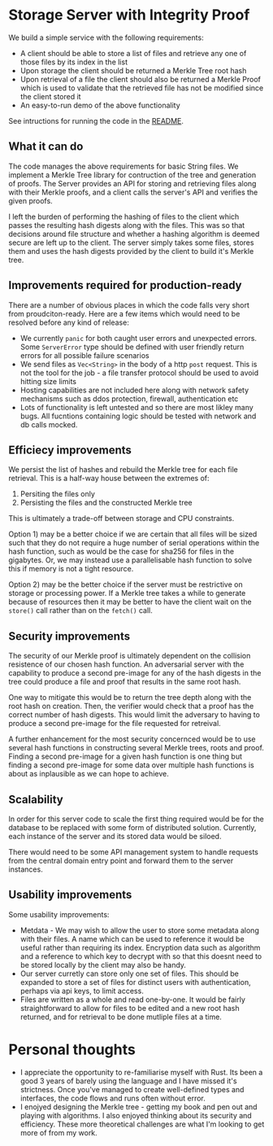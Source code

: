 # Storage Server with Integrity Proof

We build a simple service with the following requirements:

- A client should be able to store a list of files and retrieve any one of those files by its index in the list
- Upon storage the client should be returned a Merkle Tree root hash
- Upon retrieval of a file the client should also be returned a Merkle Proof which is used to validate that the retrieved file has not be modified since the client stored it
- An easy-to-run demo of the above functionality 

See intructions for running the code in the [README](README.md).


## What it can do

The code manages the above requirements for basic String files. We implement a Merkle Tree library for contruction of the tree and generation of proofs. The Server provides an API for storing and retrieving files along with their Merkle proofs, and a client calls the server's API and verifies the given proofs.

I left the burden of performing the hashing of files to the client which passes the resulting hash digests along with the files. This was so that decisions around file structure and whether a hashing algorithm is deemed secure are left up to the client. The server simply takes some files, stores them and uses the hash digests provided by the client to build it's Merkle tree.


## Improvements required for production-ready

There are a number of obvious places in which the code falls very short from proudciton-ready. Here are a few items which would need to be resolved before any kind of release: 

- We currently `panic` for both caught user errors and unexpected errors. Some `ServerError` type should be defined with user friendly return errors for all possible failure scenarios
- We send files as `Vec<String>` in the body of a http `post` request. This is not the tool for the job - a file transfer protocol should be used to avoid hitting size limits 
- Hosting capabilities are not included here along with network safety mechanisms such as ddos protection, firewall, authentication etc
- Lots of functionality is left untested and so there are most likley many bugs. All fucntions containing logic should be tested with network and db calls mocked. 

## Efficiecy improvements

We persist the list of hashes and rebuild the Merkle tree for each file retrieval. This is a half-way house between the extremes of: 

1) Persiting the files only
2) Persisting the files and the constructed Merkle tree 

This is ultimately a trade-off between storage and CPU constraints. 

Option 1) may be a better choice if we are certain that all files will be sized such that they do not require a huge number of serial operations within the hash function, such as would be the case for sha256 for files in the gigabytes. Or, we may instead use a parallelisable hash function to solve this if memory is not a tight resource.

Option 2) may be the better choice if the server must be restrictive on storage or processing power. If a Merkle tree takes a while to generate because of resources then it may be better to have the client wait on the `store()` call rather than on the `fetch()` call.


## Security improvements

The security of our Merkle proof is ultimately dependent on the collision resistence of our chosen hash function. An adversarial server with the capability to produce a second pre-image for any of the hash digests in the tree could produce a file and proof that results in the same root hash.

One way to mitigate this would be to return the tree depth along with the root hash on creation. Then, the verifier would check that a proof has the correct number of hash digests. This would limit the adversary to having to produce a second pre-image for the file requested for retreival.

A further enhancement for the most security concernced would be to use several hash functions in constructing several Merkle trees, roots and proof. Finding a second pre-image for a given hash function is one thing but finding a second pre-image for some data over multiple hash functions is about as inplausible as we can hope to achieve.



## Scalability 

In order for this server code to scale the first thing required would be for the database to be replaced with some form of distributed solution. Currently, each instance of the server and its stored data would be siloed. 

There would need to be some API management system to handle requests from the central domain entry point and forward them to the server instances.


## Usability improvements

Some usability improvements:

- Metdata - We may wish to allow the user to store some metadata along with their files. A name which can be used to reference it would be useful rather than requiring its index. Encryption data such as algorithm and a reference to which key to decrypt with so that this doesnt need to be stored locally by the client may also be handy. 
- Our server curretly can store only one set of files. This should be expanded to store a set of files for distinct users with authentication, perhaps via api keys, to limit access.
- Files are written as a whole and read one-by-one. It would be fairly straightforward to allow for files to be edited and a new root hash returned, and for retrieval to be done mutliple files at a time.


# Personal thoughts

- I appreciate the opportunity to re-familiarise myself with Rust. Its been a good 3 years of barely using the language and I have missed it's strictness. Once you've managed to create well-defined types and interfaces, the code flows and runs often without error.
- I enojyed designing the Merkle tree - getting my book and pen out and playing with algorithms. I also enjoyed thinking about its security and efficiency. These more theoretical challenges are what I'm looking to get more of from my work.